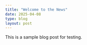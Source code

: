 ```yaml
---
title: "Welcome to the News"
date: 2025-04-08
type: blog
layout: post
---
```


This is a sample blog post for testing.
